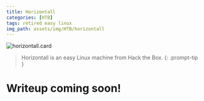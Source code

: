 ```yaml
---
title: Horizontall
categories: [HTB]
tags: retired easy linux
img_path: assets/img/HTB/horizontall
---
```


![horizontall.card](Horizontall.png)

> Horizontall is an easy Linux machine from Hack the Box. 
{: .prompt-tip }

# Writeup coming soon!